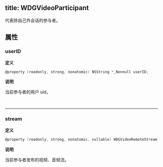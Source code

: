 title: WDGVideoParticipant
---

代表除自己外会话的参与者。

## 属性

### userID

**定义**

```objectivec
@property (readonly, strong, nonatomic) NSString *_Nonnull userID;
```

**说明**

当前参与者的用户 uid。

</br>

---

### stream

**定义**

```objectivec
@property (readonly, strong, nonatomic, nullable) WDGVideoRemoteStream *stream;
```

**说明**

当前参与者发布的视频、音频流。
